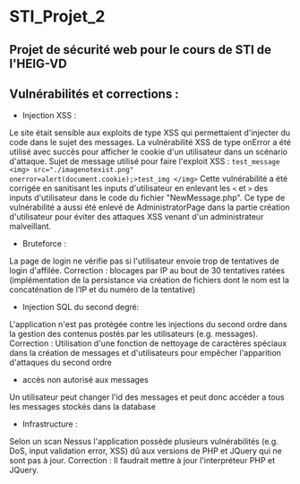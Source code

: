 # STI_Projet_2
## Projet de sécurité web pour le cours de STI de l'HEIG-VD


## Vulnérabilités et corrections :

- Injection XSS :

Le site était sensible aux exploits de type XSS qui permettaient d'injecter du code dans le sujet des messages. La vulnérabilité XSS de type onError a été utilisé avec succès pour afficher le cookie d'un utilisateur dans un scénario d'attaque.
Sujet de message utilisé pour faire l'exploit XSS : `test_message <img> src="./imagenotexist.png" onerror=alert(document.cookie);>test_img </img>`
Cette vulnérabilité a été corrigée en sanitisant les inputs d'utilisateur en enlevant les `<` et `>` des inputs d'utilisateur dans le code du fichier "NewMessage.php".
Ce type de vulnérabilité a aussi été enlevé de AdministratorPage dans la partie création d'utilisateur pour éviter des attaques XSS venant d'un administrateur malveillant.

- Bruteforce :

La page de login ne vérifie pas si l'utilisateur envoie trop de tentatives de login d'affilée.
Correction : blocages par IP au bout de 30 tentatives ratées (implémentation de la persistance via création de fichiers dont le nom est la concaténation de l’IP et du numéro de la tentative)

- Injection SQL du second degré:

L'application n'est pas protégée contre les injections du second ordre dans la gestion des contenus postés par les utilisateurs (e.g. messages).
Correction : Utilisation d'une fonction de nettoyage de caractères spéciaux dans la création de messages et d'utilisateurs pour empêcher l'apparition d'attaques du second ordre

- accès non autorisé aux messages

Un utilisateur peut changer l'id des messages et peut donc accéder a tous les messages stockés dans la database

- Infrastructure :

Selon un scan Nessus l'application possède plusieurs vulnérabilités (e.g. DoS, input validation error, XSS) dû aux versions de PHP et JQuery qui ne sont pas à jour.
Correction : Il faudrait mettre à jour l'interpréteur PHP et JQuery.
